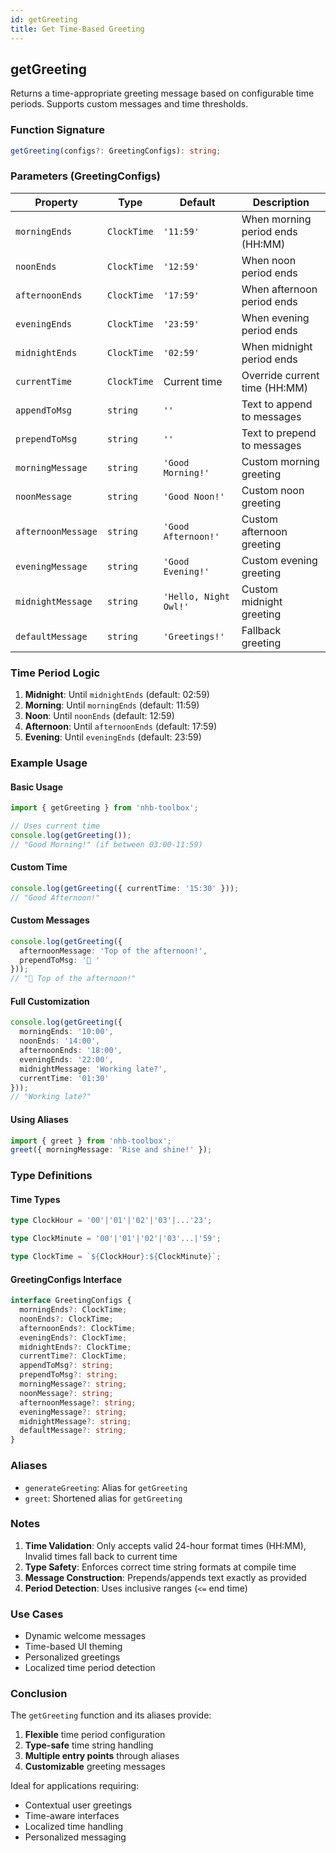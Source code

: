 ```yaml
---
id: getGreeting  
title: Get Time-Based Greeting  
---
```


## getGreeting

Returns a time-appropriate greeting message based on configurable time periods. Supports custom messages and time thresholds.

### Function Signature

```typescript
getGreeting(configs?: GreetingConfigs): string;
```

### Parameters (GreetingConfigs)

| Property           | Type        | Default               | Description                      |
| ------------------ | ----------- | --------------------- | -------------------------------- |
| `morningEnds`      | `ClockTime` | `'11:59'`             | When morning period ends (HH:MM) |
| `noonEnds`         | `ClockTime` | `'12:59'`             | When noon period ends            |
| `afternoonEnds`    | `ClockTime` | `'17:59'`             | When afternoon period ends       |
| `eveningEnds`      | `ClockTime` | `'23:59'`             | When evening period ends         |
| `midnightEnds`     | `ClockTime` | `'02:59'`             | When midnight period ends        |
| `currentTime`      | `ClockTime` | Current time          | Override current time (HH:MM)    |
| `appendToMsg`      | `string`    | `''`                  | Text to append to messages       |
| `prependToMsg`     | `string`    | `''`                  | Text to prepend to messages      |
| `morningMessage`   | `string`    | `'Good Morning!'`     | Custom morning greeting          |
| `noonMessage`      | `string`    | `'Good Noon!'`        | Custom noon greeting             |
| `afternoonMessage` | `string`    | `'Good Afternoon!'`   | Custom afternoon greeting        |
| `eveningMessage`   | `string`    | `'Good Evening!'`     | Custom evening greeting          |
| `midnightMessage`  | `string`    | `'Hello, Night Owl!'` | Custom midnight greeting         |
| `defaultMessage`   | `string`    | `'Greetings!'`        | Fallback greeting                |

### Time Period Logic

1. **Midnight**: Until `midnightEnds` (default: 02:59)
2. **Morning**: Until `morningEnds` (default: 11:59)
3. **Noon**: Until `noonEnds` (default: 12:59)  
4. **Afternoon**: Until `afternoonEnds` (default: 17:59)
5. **Evening**: Until `eveningEnds` (default: 23:59)

### Example Usage

#### Basic Usage

```typescript
import { getGreeting } from 'nhb-toolbox';

// Uses current time
console.log(getGreeting()); 
// "Good Morning!" (if between 03:00-11:59)
```

#### Custom Time

```typescript
console.log(getGreeting({ currentTime: '15:30' }));
// "Good Afternoon!"
```

#### Custom Messages

```typescript
console.log(getGreeting({
  afternoonMessage: 'Top of the afternoon!',
  prependToMsg: '👋 '
}));
// "👋 Top of the afternoon!"
```

#### Full Customization

```typescript
console.log(getGreeting({
  morningEnds: '10:00',
  noonEnds: '14:00',
  afternoonEnds: '18:00',
  eveningEnds: '22:00',
  midnightMessage: 'Working late?',
  currentTime: '01:30'
}));
// "Working late?"
```

#### Using Aliases

```typescript
import { greet } from 'nhb-toolbox';
greet({ morningMessage: 'Rise and shine!' });
```

### Type Definitions

#### Time Types

```typescript
type ClockHour = '00'|'01'|'02'|'03'|...'23';

type ClockMinute = '00'|'01'|'02'|'03'...|'59';

type ClockTime = `${ClockHour}:${ClockMinute}`;
```

#### GreetingConfigs Interface

```typescript
interface GreetingConfigs {
  morningEnds?: ClockTime;
  noonEnds?: ClockTime;
  afternoonEnds?: ClockTime;
  eveningEnds?: ClockTime;
  midnightEnds?: ClockTime;
  currentTime?: ClockTime;
  appendToMsg?: string;
  prependToMsg?: string;
  morningMessage?: string;
  noonMessage?: string;
  afternoonMessage?: string;
  eveningMessage?: string;
  midnightMessage?: string;
  defaultMessage?: string;
}
```

### Aliases

- `generateGreeting`: Alias for `getGreeting`
- `greet`: Shortened alias for `getGreeting`

### Notes

1. **Time Validation**: Only accepts valid 24-hour format times (HH:MM), Invalid times fall back to current time
2. **Type Safety**: Enforces correct time string formats at compile time
3. **Message Construction**: Prepends/appends text exactly as provided
4. **Period Detection**: Uses inclusive ranges (`<=` end time)

### Use Cases

- Dynamic welcome messages
- Time-based UI theming
- Personalized greetings
- Localized time period detection

### Conclusion

The `getGreeting` function and its aliases provide:

1. **Flexible** time period configuration
2. **Type-safe** time string handling
3. **Multiple entry points** through aliases
4. **Customizable** greeting messages

Ideal for applications requiring:

- Contextual user greetings
- Time-aware interfaces
- Localized time handling
- Personalized messaging
